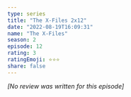 ```yaml
---
type: series
title: "The X-Files 2x12"
date: "2022-08-19T16:09:31"
name: "The X-Files"
season: 2
episode: 12
rating: 3
ratingEmoji: ⭐️⭐️⭐️
share: false
---
```


*[No review was written for this episode]*
